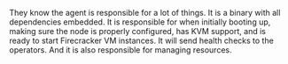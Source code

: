 They know the agent is responsible for a lot of things. It is a binary with all dependencies embedded. It is responsible for when initially booting up, making sure the node is properly configured, has KVM support, and is ready to start Firecracker VM instances. It will send health checks to the operators. And it is also responsible for managing resources.
